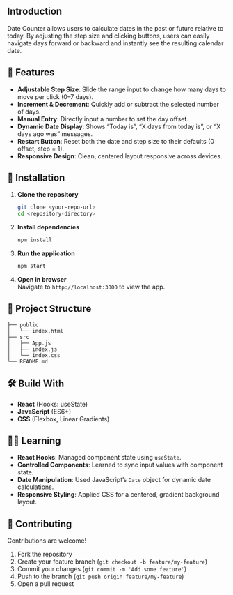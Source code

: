 ## Introduction
Date Counter allows users to calculate dates in the past or future relative to today. By adjusting the step size and clicking buttons, users can easily navigate days forward or backward and instantly see the resulting calendar date.

## 🌟 Features
- **Adjustable Step Size**: Slide the range input to change how many days to move per click (0–7 days).
- **Increment & Decrement**: Quickly add or subtract the selected number of days.
- **Manual Entry**: Directly input a number to set the day offset.
- **Dynamic Date Display**: Shows “Today is”, “X days from today is”, or “X days ago was” messages.
- **Restart Button**: Reset both the date and step size to their defaults (0 offset, step = 1).
- **Responsive Design**: Clean, centered layout responsive across devices.

## 🚀 Installation

1. **Clone the repository**
   ```bash
   git clone <your-repo-url>
   cd <repository-directory>
   ```
2. **Install dependencies**
   ```bash
   npm install
   ```
3. **Run the application**
   ```bash
   npm start
   ```
4. **Open in browser**  
   Navigate to `http://localhost:3000` to view the app.

## 📁 Project Structure
```
├── public
│   └── index.html
├── src
│   ├── App.js
│   ├── index.js
│   └── index.css
└── README.md
```

## 🛠️ Build With
- **React** (Hooks: useState)
- **JavaScript** (ES6+)
- **CSS** (Flexbox, Linear Gradients)

## 👨‍💻 Learning

- **React Hooks**: Managed component state using `useState`.
- **Controlled Components**: Learned to sync input values with component state.
- **Date Manipulation**: Used JavaScript’s `Date` object for dynamic date calculations.
- **Responsive Styling**: Applied CSS for a centered, gradient background layout.

## 🤝 Contributing

Contributions are welcome!

1. Fork the repository
2. Create your feature branch (`git checkout -b feature/my-feature`)
3. Commit your changes (`git commit -m 'Add some feature'`)
4. Push to the branch (`git push origin feature/my-feature`)
5. Open a pull request
